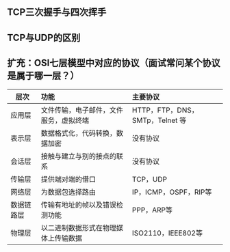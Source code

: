 ## TCP三次握手与四次挥手


## TCP与UDP的区别

## 扩充：OSI七层模型中对应的协议（面试常问某个协议是属于哪一层？）
层次     | 功能     |  主要协议  
---------- | :----------- | :-----------
 应用层     | 文件传输，电子邮件，文件服务，虚拟终端  |HTTP，FTP，DNS，SMTp，Telnet 等   
 表示层     | 数据格式化，代码转换，数据加密   | 没有协议
 会话层     | 接触与建立与别的接点的联系  | 没有协议  
 传输层     | 提供端对端的借口    | TCP，UDP
 网络层     | 为数据包选择路由 | IP，ICMP，OSPF，RIP等
 数据链路层  | 传输有地址的帧以及错误检测功能 | PPP，ARP等
 物理层     | 以二进制数据形式在物理媒体上传输数据 | ISO2110，IEEE802等 
